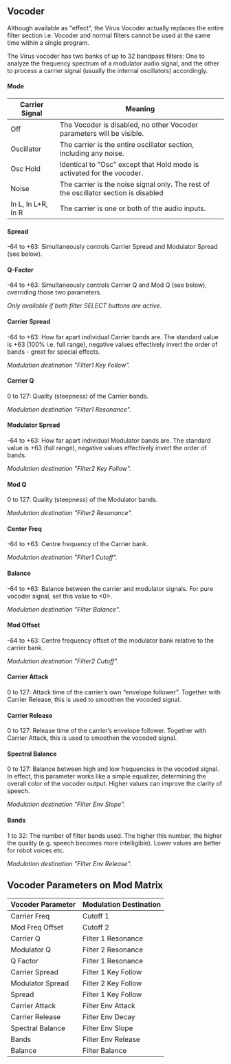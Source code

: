## Vocoder

Although available as "effect", the Virus Vocoder actually replaces the entire filter section i.e. Vocoder and normal filters cannot be used at the same time within a single program.

The Virus vocoder has two banks of up to 32 bandpass filters: One to analyze the frequency spectrum of a modulator audio signal, and the other to process a carrier signal (usually the internal oscillators) accordingly.

#### Mode

| Carrier Signal     | Meaning                                                      |
| ------------------ | ------------------------------------------------------------ |
| Off                | The Vocoder is disabled, no other Vocoder parameters will be visible. |
| Oscillator         | The carrier is the entire oscillator section, including any noise. |
| Osc Hold           | Identical to "Osc" except that Hold mode is activated for the vocoder. |
| Noise              | The carrier is the noise signal only. The rest of the oscillator section is disabled |
| In L, In L+R, In R | The carrier is one or both of the audio inputs.              |

#### Spread

-64 to +63: Simultaneously controls Carrier Spread and Modulator Spread (see below).	

#### Q-Factor

-64 to +63: Simultaneously controls Carrier Q and Mod Q (see below), overriding those two parameters.

*Only available if both filter SELECT buttons are active.*

#### Carrier Spread

-64 to +63: How far apart individual Carrier bands are. The standard value is +63 (100% i.e. full range), negative values effectively invert the order of bands - great for special effects.

*Modulation destination "Filter1 Key Follow".*

#### Carrier Q

0 to 127: Quality (steepness) of the Carrier bands.

*Modulation destination "Filter1 Resonance".*

#### Modulator Spread

-64 to +63: How far apart individual Modulator bands are. The standard value is +63 (full range), negative values effectively invert the order of bands.

*Modulation destination "Filter2 Key Follow".*

#### Mod Q

0 to 127: Quality (steepness) of the Modulator bands.

*Modulation destination "Filter2 Resonance".*

#### Center Freq

-64 to +63: Centre frequency of the Carrier bank.

*Modulation destination "Filter1 Cutoff".*

#### Balance

-64 to +63: Balance between the carrier and modulator signals. For pure vocoder signal, set this value to <0>.

*Modulation destination "Filter Balance".*

#### Mod Offset

-64 to +63: Centre frequency offset of the modulator bank relative to the carrier bank.

*Modulation destination "Filter2 Cutoff".*

#### Carrier Attack

0 to 127: Attack time of the carrier’s own “envelope follower”. Together with Carrier Release, this is used to smoothen the vocoded signal.

#### Carrier Release

0 to 127: Release time of the carrier’s envelope follower. Together with Carrier Attack, this is used to smoothen the vocoded signal.

#### Spectral Balance

0 to 127: Balance between high and low frequencies in the vocoded signal. In effect, this parameter works like a simple equalizer, determining the overall color of the vocoder output. Higher values can improve the clarity of speech. 

*Modulation destination "Filter Env Slope".*

#### Bands

1 to 32: The number of filter bands used. The higher this number, the higher the quality (e.g. speech becomes more intelligible). Lower values are better for robot voices etc.

*Modulation destination "Filter Env Release".*



## Vocoder Parameters on Mod Matrix

| Vocoder Parameter | Modulation Destination |
| ----------------- | ---------------------- |
| Carrier Freq      | Cutoff 1               |
| Mod Freq Offset   | Cutoff 2               |
| Carrier Q         | Filter 1 Resonance     |
| Modulator Q       | Filter 2 Resonance     |
| Q Factor          | Filter 1 Resonance     |
| Carrier Spread    | Filter 1 Key Follow    |
| Modulator Spread  | Filter 2 Key Follow    |
| Spread            | Filter 1 Key Follow    |
| Carrier Attack    | Filter Env Attack      |
| Carrier Release   | Filter Env Decay       |
| Spectral Balance  | Filter Env Slope       |
| Bands             | Filter Env Release     |
| Balance           | Filter Balance         |